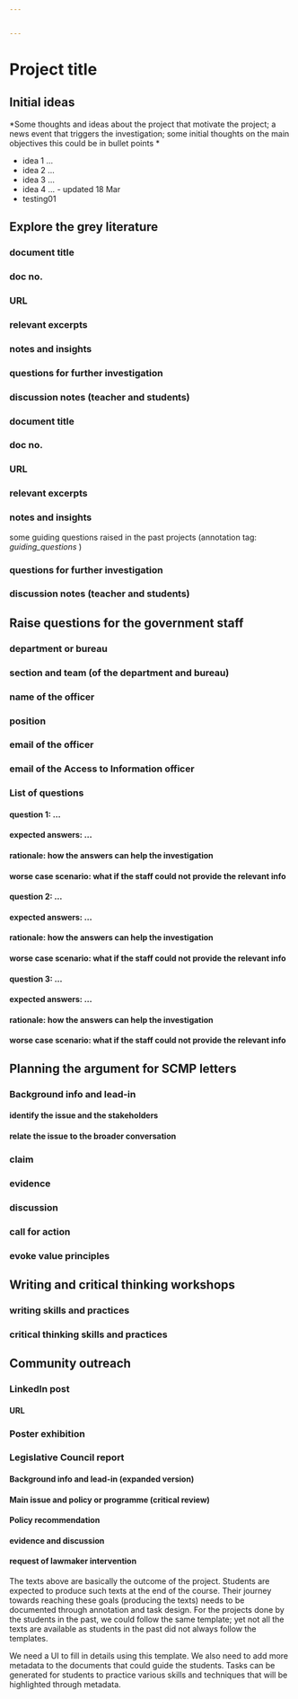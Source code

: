 ```yaml
---


---
```


<h1 id="project-title">Project title</h1>
<h2 id="initial-ideas">Initial ideas</h2>
<p>*Some thoughts and ideas about the project that motivate the project; a news event that triggers the investigation; some initial thoughts on the main objectives this could be in bullet points *</p>
<ul>
<li>idea 1 …</li>
<li>idea 2 …</li>
<li>idea 3 …</li>
<li>idea 4 … - updated 18 Mar</li>
<li>testing01</li>
</ul>
<h2 id="explore-the-grey-literature">Explore the grey literature</h2>
<h3 id="document-title">document title</h3>
<h3 id="doc-no.">doc no.</h3>
<h3 id="url">URL</h3>
<h3 id="relevant-excerpts">relevant excerpts</h3>
<h3 id="notes-and-insights">notes and insights</h3>
<h3 id="questions-for-further-investigation">questions for further investigation</h3>
<h3 id="discussion-notes-teacher-and-students">discussion notes (teacher and students)</h3>
<h3 id="document-title-1">document title</h3>
<h3 id="doc-no.-1">doc no.</h3>
<h3 id="url-1">URL</h3>
<h3 id="relevant-excerpts-1">relevant excerpts</h3>
<h3 id="notes-and-insights-1">notes and insights</h3>
<p>some guiding questions raised in the past projects (annotation tag: <em>guiding_questions</em> )</p>
<h3 id="questions-for-further-investigation-1">questions for further investigation</h3>
<h3 id="discussion-notes-teacher-and-students-1">discussion notes (teacher and students)</h3>
<h2 id="raise-questions-for-the-government-staff">Raise questions for the government staff</h2>
<h3 id="department-or-bureau">department or bureau</h3>
<h3 id="section-and-team-of-the-department-and-bureau">section and team (of the department and bureau)</h3>
<h3 id="name-of-the-officer">name of the officer</h3>
<h3 id="position">position</h3>
<h3 id="email-of-the-officer">email of the officer</h3>
<h3 id="email-of-the-access-to-information-officer">email of the Access to Information officer</h3>
<h3 id="list-of-questions">List of questions</h3>
<h4 id="question-1-...">question 1: …</h4>
<h4 id="expected-answers-...">expected answers: …</h4>
<h4 id="rationale-how-the-answers-can-help-the-investigation">rationale: how the answers can help the investigation</h4>
<h4 id="worse-case-scenario-what-if-the-staff-could-not-provide-the-relevant-info">worse case scenario: what if the staff could not provide the relevant info</h4>
<h4 id="question-2-...">question 2: …</h4>
<h4 id="expected-answers-...-1">expected answers: …</h4>
<h4 id="rationale-how-the-answers-can-help-the-investigation-1">rationale: how the answers can help the investigation</h4>
<h4 id="worse-case-scenario-what-if-the-staff-could-not-provide-the-relevant-info-1">worse case scenario: what if the staff could not provide the relevant info</h4>
<h4 id="question-3-...">question 3: …</h4>
<h4 id="expected-answers-...-2">expected answers: …</h4>
<h4 id="rationale-how-the-answers-can-help-the-investigation-2">rationale: how the answers can help the investigation</h4>
<h4 id="worse-case-scenario-what-if-the-staff-could-not-provide-the-relevant-info-2">worse case scenario: what if the staff could not provide the relevant info</h4>
<h2 id="planning-the-argument-for-scmp-letters">Planning the argument for SCMP letters</h2>
<h3 id="background-info-and-lead-in">Background info and lead-in</h3>
<h4 id="identify-the-issue-and-the-stakeholders">identify the issue and the stakeholders</h4>
<h4 id="relate-the-issue-to-the-broader-conversation">relate the issue to the broader conversation</h4>
<h3 id="claim">claim</h3>
<h3 id="evidence">evidence</h3>
<h3 id="discussion">discussion</h3>
<h3 id="call-for-action">call for action</h3>
<h3 id="evoke-value-principles">evoke value principles</h3>
<h2 id="writing-and-critical-thinking-workshops">Writing and critical thinking workshops</h2>
<h3 id="writing-skills-and-practices">writing skills and practices</h3>
<h3 id="critical-thinking-skills-and-practices">critical thinking skills and practices</h3>
<h2 id="community-outreach">Community outreach</h2>
<h3 id="linkedin-post">LinkedIn post</h3>
<h4 id="url-2">URL</h4>
<h3 id="poster-exhibition">Poster exhibition</h3>
<h3 id="legislative-council-report">Legislative Council report</h3>
<h4 id="background-info-and-lead-in-expanded-version">Background info and lead-in (expanded version)</h4>
<h4 id="main-issue-and-policy-or-programme-critical-review">Main issue and policy or programme (critical review)</h4>
<h4 id="policy-recommendation">Policy recommendation</h4>
<h4 id="evidence-and-discussion">evidence and discussion</h4>
<h4 id="request-of-lawmaker-intervention">request of lawmaker intervention</h4>
<p>The texts above are basically the outcome of the project. Students are expected to produce such texts at the end of the course. Their journey towards reaching these goals (producing the texts) needs to be documented through annotation and task design. For the projects done by the students in the past, we could follow the same template; yet not all the texts are available as students in the past did not always follow the templates.</p>
<p>We need a UI to fill in details using this template. We also need to add more metadata to the documents that could guide the students. Tasks can be generated for students to practice various skills and techniques that will be highlighted through metadata.</p>

